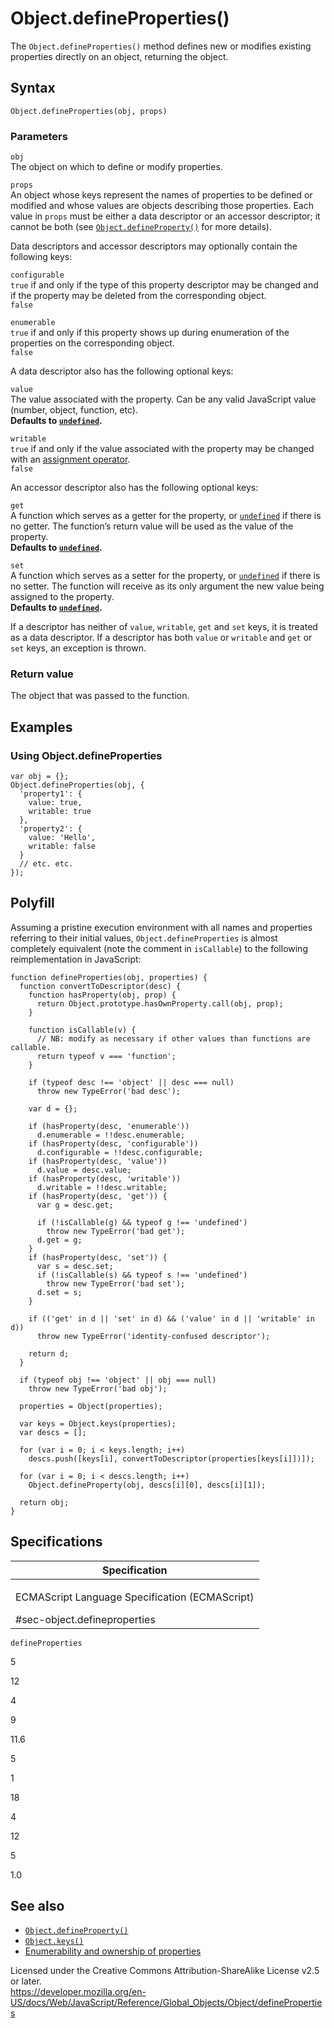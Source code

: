 Object.defineProperties()
=========================

The `Object.defineProperties()` method defines new or modifies existing properties directly on an object, returning the object.

Syntax
------

    Object.defineProperties(obj, props)

### Parameters

`obj`  
The object on which to define or modify properties.

`props`  
An object whose keys represent the names of properties to be defined or modified and whose values are objects describing those properties. Each value in `props` must be either a data descriptor or an accessor descriptor; it cannot be both (see [`Object.defineProperty()`](defineproperty) for more details).

Data descriptors and accessor descriptors may optionally contain the following keys:

`configurable`  
`true` if and only if the type of this property descriptor may be changed and if the property may be deleted from the corresponding object.  
`false`

`enumerable`  
`true` if and only if this property shows up during enumeration of the properties on the corresponding object.  
`false`

A data descriptor also has the following optional keys:

`value`  
The value associated with the property. Can be any valid JavaScript value (number, object, function, etc).  
**Defaults to [`undefined`](../undefined).**

`writable`  
`true` if and only if the value associated with the property may be changed with an [assignment operator](https://developer.mozilla.org/en-US/docs/Web/JavaScript/Reference/Operators#assignment_operators).  
`false`

An accessor descriptor also has the following optional keys:

`get`  
A function which serves as a getter for the property, or [`undefined`](../undefined) if there is no getter. The function’s return value will be used as the value of the property.  
**Defaults to [`undefined`](../undefined).**

`set`  
A function which serves as a setter for the property, or [`undefined`](../undefined) if there is no setter. The function will receive as its only argument the new value being assigned to the property.  
**Defaults to [`undefined`](../undefined).**

If a descriptor has neither of `value`, `writable`, `get` and `set` keys, it is treated as a data descriptor. If a descriptor has both `value` or `writable` and `get` or `set` keys, an exception is thrown.

### Return value

The object that was passed to the function.

Examples
--------

### Using Object.defineProperties

    var obj = {};
    Object.defineProperties(obj, {
      'property1': {
        value: true,
        writable: true
      },
      'property2': {
        value: 'Hello',
        writable: false
      }
      // etc. etc.
    });

Polyfill
--------

Assuming a pristine execution environment with all names and properties referring to their initial values, `Object.defineProperties` is almost completely equivalent (note the comment in `isCallable`) to the following reimplementation in JavaScript:

    function defineProperties(obj, properties) {
      function convertToDescriptor(desc) {
        function hasProperty(obj, prop) {
          return Object.prototype.hasOwnProperty.call(obj, prop);
        }

        function isCallable(v) {
          // NB: modify as necessary if other values than functions are callable.
          return typeof v === 'function';
        }

        if (typeof desc !== 'object' || desc === null)
          throw new TypeError('bad desc');

        var d = {};

        if (hasProperty(desc, 'enumerable'))
          d.enumerable = !!desc.enumerable;
        if (hasProperty(desc, 'configurable'))
          d.configurable = !!desc.configurable;
        if (hasProperty(desc, 'value'))
          d.value = desc.value;
        if (hasProperty(desc, 'writable'))
          d.writable = !!desc.writable;
        if (hasProperty(desc, 'get')) {
          var g = desc.get;

          if (!isCallable(g) && typeof g !== 'undefined')
            throw new TypeError('bad get');
          d.get = g;
        }
        if (hasProperty(desc, 'set')) {
          var s = desc.set;
          if (!isCallable(s) && typeof s !== 'undefined')
            throw new TypeError('bad set');
          d.set = s;
        }

        if (('get' in d || 'set' in d) && ('value' in d || 'writable' in d))
          throw new TypeError('identity-confused descriptor');

        return d;
      }

      if (typeof obj !== 'object' || obj === null)
        throw new TypeError('bad obj');

      properties = Object(properties);

      var keys = Object.keys(properties);
      var descs = [];

      for (var i = 0; i < keys.length; i++)
        descs.push([keys[i], convertToDescriptor(properties[keys[i]])]);

      for (var i = 0; i < descs.length; i++)
        Object.defineProperty(obj, descs[i][0], descs[i][1]);

      return obj;
    }

Specifications
--------------

<table><colgroup><col style="width: 100%" /></colgroup><thead><tr class="header"><th>Specification</th></tr></thead><tbody><tr class="odd"><td><p>ECMAScript Language Specification (ECMAScript)<br />
</p><span class="small">#sec-object.defineproperties</span></td></tr></tbody></table>

`defineProperties`

5

12

4

9

11.6

5

1

18

4

12

5

1.0

See also
--------

-   [`Object.defineProperty()`](defineproperty)
-   [`Object.keys()`](keys)
-   [Enumerability and ownership of properties](https://developer.mozilla.org/en-US/docs/Web/JavaScript/Enumerability_and_ownership_of_properties)

Licensed under the Creative Commons Attribution-ShareAlike License v2.5 or later.  
<a href="https://developer.mozilla.org/en-US/docs/Web/JavaScript/Reference/Global_Objects/Object/defineProperties" class="_attribution-link">https://developer.mozilla.org/en-US/docs/Web/JavaScript/Reference/Global_Objects/Object/defineProperties</a>
